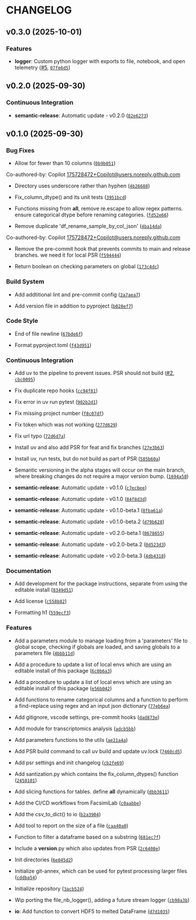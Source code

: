 # CHANGELOG


## v0.3.0 (2025-10-01)

### Features

- **logger**: Custom python logger with exports to file, notebook, and open telemetry
  ([#5](https://github.com/FacsimiLab/faxlab-tools/pull/5),
  [`07fe6d5`](https://github.com/FacsimiLab/faxlab-tools/commit/07fe6d527850a41115ad273345c9d238376c5467))


## v0.2.0 (2025-09-30)

### Continuous Integration

- **semantic-release**: Automatic update - v0.2.0
  ([`82e6273`](https://github.com/FacsimiLab/faxlab-tools/commit/82e6273ef3024f4225bab5d9b0dd7c8296d6fc0e))


## v0.1.0 (2025-09-30)

### Bug Fixes

- Allow for fewer than 10 columns
  ([`0b9b051`](https://github.com/FacsimiLab/faxlab-tools/commit/0b9b0517dd35bd321e90f34b2938dfbfa65d50bc))

Co-authored-by: Copilot <175728472+Copilot@users.noreply.github.com>

- Directory uses underscore rather than hyphen
  ([`4b26688`](https://github.com/FacsimiLab/faxlab-tools/commit/4b266888f834813e3fb5fb7ad19c38e56fea8983))

- Fix_column_dtype() and its unit tests
  ([`3951bcd`](https://github.com/FacsimiLab/faxlab-tools/commit/3951bcd9fb26115f44ead45f979526a59b458216))

- Functions missing from __all__, remove re.escape to allow regex patterns. ensure categorical dtype
  before renaming categories.
  ([`fd52e66`](https://github.com/FacsimiLab/faxlab-tools/commit/fd52e6691a038445af9b200ae96bfc118e704954))

- Remove duplicate 'df_rename_sample_by_col_json'
  ([`4ba14da`](https://github.com/FacsimiLab/faxlab-tools/commit/4ba14da301f0e6531b1c468ed9ce6b0178f28d47))

Co-authored-by: Copilot <175728472+Copilot@users.noreply.github.com>

- Remove the pre-commit hook that prevents commits to main and release branches. we need it for
  local PSR
  ([`f594444`](https://github.com/FacsimiLab/faxlab-tools/commit/f59444483479d8bde7f209df9cccc5b3b4c8f2b3))

- Return boolean on checking parameters on global
  ([`173c4dc`](https://github.com/FacsimiLab/faxlab-tools/commit/173c4dcc7f2f48e5b8cda273162722d7ba9f49f9))

### Build System

- Add addtitional lint and pre-commit config
  ([`2a7aea7`](https://github.com/FacsimiLab/faxlab-tools/commit/2a7aea731cdeafc8201e5b1b28aecbbc39e7f801))

- Add version file in addition to pyproject
  ([`b028ef7`](https://github.com/FacsimiLab/faxlab-tools/commit/b028ef7db1bd845a1a117b62bd691479d5001432))

### Code Style

- End of file newline
  ([`67bde6f`](https://github.com/FacsimiLab/faxlab-tools/commit/67bde6febdc17989226c7928b388cff7fd352312))

- Format pyproject.toml
  ([`f43d951`](https://github.com/FacsimiLab/faxlab-tools/commit/f43d9517acfef74a04c3deedc50cdac6d91f01bf))

### Continuous Integration

- Add uv to the pipeline to prevent issues. PSR should not build
  ([#2](https://github.com/FacsimiLab/faxlab-tools/pull/2),
  [`cbc0095`](https://github.com/FacsimiLab/faxlab-tools/commit/cbc0095df61c3947d9d477432496bda5f6cbea04))

- Fix duplicate repo hooks
  ([`cc94f81`](https://github.com/FacsimiLab/faxlab-tools/commit/cc94f81f37ddd8f37b36229119d3f6cecc3d8af4))

- Fix error in uv run pytest
  ([`902b2d1`](https://github.com/FacsimiLab/faxlab-tools/commit/902b2d1994d0c58c9b12258712a175bbcf0baeb0))

- Fix missing project number
  ([`f8c07df`](https://github.com/FacsimiLab/faxlab-tools/commit/f8c07dfd4c8875952ce4b27e1ce5c299f2a18822))

- Fix token which was not working
  ([`277d629`](https://github.com/FacsimiLab/faxlab-tools/commit/277d62976190e71fb6eb1f78f7daf54f44d73a1f))

- Fix url typo
  ([`72d6d7a`](https://github.com/FacsimiLab/faxlab-tools/commit/72d6d7ae6a036970de75ec0493a762aaab004c55))

- Install uv and also add PSR for feat and fix branches
  ([`27e3b63`](https://github.com/FacsimiLab/faxlab-tools/commit/27e3b63859079509c2dd83a089994f2be9f2cc79))

- Install uv, run tests, but do not build as part of PSR
  ([`585b60a`](https://github.com/FacsimiLab/faxlab-tools/commit/585b60a3aba4c8046908561f8fe87dc8b4852eb1))

- Semantic versioning in the alpha stages will occur on the main branch, where breaking changes do
  not require a major version bump.
  ([`1694a58`](https://github.com/FacsimiLab/faxlab-tools/commit/1694a58f3e46294e8d1b1a64a565aceab09dd0dd))

- **semantic-release**: Automatic update - v0.1.0
  ([`c7ecbee`](https://github.com/FacsimiLab/faxlab-tools/commit/c7ecbee28d74ed3ba3ab9ed8830acbbe75c58cb8))

- **semantic-release**: Automatic update - v0.1.0
  ([`84f8d3d`](https://github.com/FacsimiLab/faxlab-tools/commit/84f8d3de27e30bce4758cb33b0e38ba7cca8577f))

- **semantic-release**: Automatic update - v0.1.0-beta.1
  ([`8fba61a`](https://github.com/FacsimiLab/faxlab-tools/commit/8fba61abcb11526b46662dbc025c71fe59840dd5))

- **semantic-release**: Automatic update - v0.1.0-beta.2
  ([`d79b628`](https://github.com/FacsimiLab/faxlab-tools/commit/d79b62885b254d9c43efa37b4c8edb1d28a9f98e))

- **semantic-release**: Automatic update - v0.2.0-beta.1
  ([`0678655`](https://github.com/FacsimiLab/faxlab-tools/commit/067865518bb4f035ddc490cf82f97e30d58eb021))

- **semantic-release**: Automatic update - v0.2.0-beta.2
  ([`0d523d3`](https://github.com/FacsimiLab/faxlab-tools/commit/0d523d308fa371974999e6b05df2680c0e72df88))

- **semantic-release**: Automatic update - v0.2.0-beta.3
  ([`4db4318`](https://github.com/FacsimiLab/faxlab-tools/commit/4db43189491afbb3311b381ed6bccfb5fff153cc))

### Documentation

- Add development for the package instructions, separate from using the editable install
  ([`8349d51`](https://github.com/FacsimiLab/faxlab-tools/commit/8349d51db4fb5fb5e0832eb4238898a8d36d5f45))

- Add license
  ([`c558b82`](https://github.com/FacsimiLab/faxlab-tools/commit/c558b82ff46cbc12c872783147d599607770e01c))

- Formatting h1
  ([`559ecf3`](https://github.com/FacsimiLab/faxlab-tools/commit/559ecf3cff5ad33989607ebd1204e6611ae545f5))

### Features

- Add a parameters module to manage loading from a 'parameters' file to global scope, checking if
  globals are loaded, and saving globals to a parameters file
  ([`4bbb11d`](https://github.com/FacsimiLab/faxlab-tools/commit/4bbb11d0cd50d08da1895b1db9aea827967b088d))

- Add a procedure to update a list of local envs which are using an editable install of this package
  ([`6c0b6a3`](https://github.com/FacsimiLab/faxlab-tools/commit/6c0b6a3f34674b79cef52eff4b15225fa3697e84))

- Add a procedure to update a list of local envs which are using an editable install of this package
  ([`e56b042`](https://github.com/FacsimiLab/faxlab-tools/commit/e56b042962123abe506850ca6713bb18b0f6ad11))

- Add functions to rename categorical columns and a function to perform a find-replace using regex
  and an input json dictionary
  ([`77eb6ea`](https://github.com/FacsimiLab/faxlab-tools/commit/77eb6eaebe3a0fce69b26f312c233ed741fdd459))

- Add gitignore, vscode settings, pre-commit hooks
  ([`dad873e`](https://github.com/FacsimiLab/faxlab-tools/commit/dad873e31885757b8d3bb8156eef30ae960ff04b))

- Add module for transcriptomics analysis
  ([`adcb5bb`](https://github.com/FacsimiLab/faxlab-tools/commit/adcb5bb6153a579bf47ec5a78a5e7a9b1f079a94))

- Add parameters functions to the utils
  ([`ae21a4a`](https://github.com/FacsimiLab/faxlab-tools/commit/ae21a4a81a9ad4b6368babd6da5a45f32ebc3ca3))

- Add PSR build command to call uv build and update uv.lock
  ([`7460cd5`](https://github.com/FacsimiLab/faxlab-tools/commit/7460cd536c8e950630715e0f3e506ac8e22486de))

- Add psr settings and init changelog
  ([`cb2fe69`](https://github.com/FacsimiLab/faxlab-tools/commit/cb2fe696729f6a49159c6e3d11910d0d6a197b69))

- Add santization.py which contains the fix_column_dtypes() function
  ([`2458101`](https://github.com/FacsimiLab/faxlab-tools/commit/2458101657bb091964eb322c8dcb2083f916b522))

- Add slicing functions for tables. define __all__ dynamically
  ([`dbb3611`](https://github.com/FacsimiLab/faxlab-tools/commit/dbb361108744792d116e20a757ebb71f7186bf80))

- Add the CI/CD workflows from FacsimiLab
  ([`c0aabbe`](https://github.com/FacsimiLab/faxlab-tools/commit/c0aabbef60bfae889c5e6433b3a9385592f64aca))

- Add the csv_to_dict() to io
  ([`b2a3904`](https://github.com/FacsimiLab/faxlab-tools/commit/b2a3904723912bef6425b318d72d8d859d6e5a1b))

- Add tool to report on the size of a file
  ([`caa40a0`](https://github.com/FacsimiLab/faxlab-tools/commit/caa40a0f5e2c987fc9ac84723b014e68d231ed23))

- Function to filter a dataframe based on a substring
  ([`681ec7f`](https://github.com/FacsimiLab/faxlab-tools/commit/681ec7f2611037b527036358caa8842e0fe86fb2))

- Include a __version__.py which also updates from PSR
  ([`2c6408e`](https://github.com/FacsimiLab/faxlab-tools/commit/2c6408eece258989ac70d49a778b2f82529c1195))

- Init directories
  ([`6e045d2`](https://github.com/FacsimiLab/faxlab-tools/commit/6e045d2178313805d110d1fdbf5610530cd6fb10))

- Initialize git-annex, which can be used for pytest processing larger files
  ([`cddba54`](https://github.com/FacsimiLab/faxlab-tools/commit/cddba5415be1f8f6e9ce596931ca5bfb210ac0ca))

- Initialize repository
  ([`3acb524`](https://github.com/FacsimiLab/faxlab-tools/commit/3acb5247f6e823f631109faad43ed047e86567fd))

- Wip porting the file_nb_logger(), adding a future stream logger
  ([`cb98a3b`](https://github.com/FacsimiLab/faxlab-tools/commit/cb98a3b49935aadac1cb959c1a72c5a22ac1baaa))

- **io**: Add function to convert HDF5 to melted DataFrame
  ([`d7d1035`](https://github.com/FacsimiLab/faxlab-tools/commit/d7d1035488fff4762082f76afabfb9e7bab7537f))
